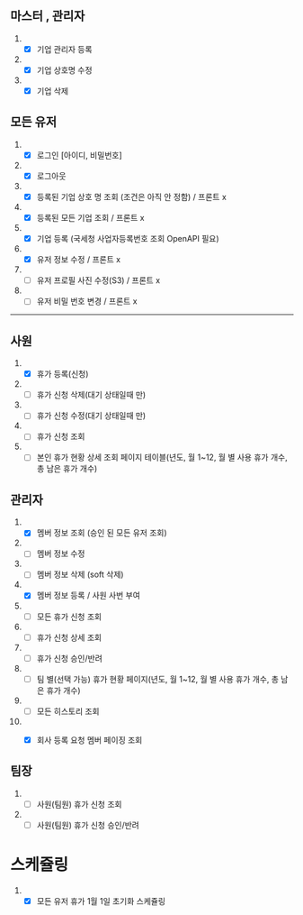 ## 마스터 , 관리자
1. - [x] 기업 관리자 등록
2. - [x] 기업 상호명 수정 
3. - [x] 기업 삭제 

## 모든 유저 
1. - [x] 로그인 [아이디, 비밀번호]
2. - [x] 로그아웃  
3. - [x] 등록된 기업 상호 명 조회 (조건은 아직 안 정함) / 프론트 x
4. - [x] 등록된 모든 기업 조회 / 프론트 x
5. - [x] 기업 등록 (국세청 사업자등록번호 조회 OpenAPI 필요)
6. - [x] 유저 정보 수정 / 프론트 x
7. - [ ] 유저 프로필 사진 수정(S3) / 프론트 x
8. - [ ] 유저 비밀 번호 변경 / 프론트 x 
-- -- 

## 사원
1. - [x] 휴가 등록(신청) 
2. - [ ] 휴가 신청 삭제(대기 상태일때 만)
3. - [ ] 휴가 신청 수정(대기 상태일때 만)
4. - [ ] 휴가 신청 조회
5. - [ ] 본인 휴가 현황 상세 조회 페이지 테이블(년도, 월 1~12, 월 별 사용 휴가 개수, 총 남은 휴가 개수) 

## 관리자 
1. - [x] 멤버 정보 조회 (승인 된 모든 유저 조회) 
3. - [ ] 멤버 정보 수정 
4. - [ ] 멤버 정보 삭제 (soft 삭제)
5. - [x] 멤버 정보 등록 / 사원 사번 부여  
6. - [ ] 모든 휴가 신청 조회 
7. - [ ] 휴가 신청 상세 조회
8. - [ ] 휴가 신청 승인/반려
9. - [ ] 팀 별(선택 가능) 휴가 현황 페이지(년도, 월 1~12, 월 별 사용 휴가 개수, 총 남은 휴가 개수)
10. - [ ] 모든 히스토리 조회 
11. - [x] 회사 등록 요청 멤버 페이징 조회


## 팀장
1. - [ ] 사원(팀원) 휴가 신청 조회
2. - [ ] 사원(팀원) 휴가 신청 승인/반려

# 스케쥴링
1. - [x] 모든 유저 휴가 1월 1일 초기화 스케쥴링 